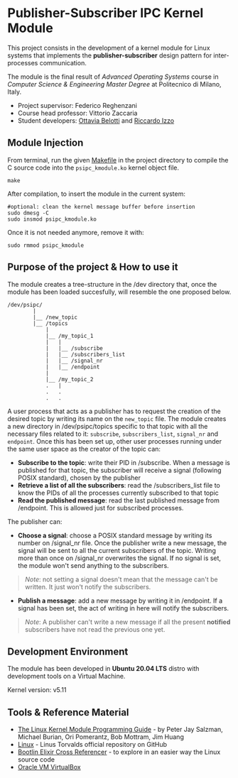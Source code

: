 # Publisher-Subscriber IPC Kernel Module
This project consists in the development of a kernel module for Linux systems that implements the **publisher-subscriber** design pattern for inter-processes communication. 

The module is the final result of _Advanced Operating Systems_ course in _Computer Science & Engineering Master Degree_ at Politecnico di Milano, Italy.

* Project supervisor: Federico Reghenzani
* Course head professor: Vittorio Zaccaria
* Student developers: [Ottavia Belotti](https://github.com/OttaviaBelotti) and [Riccardo Izzo](https://github.com/RiccardoIzzo)

## Module Injection
From terminal, run the given [Makefile](https://github.com/RiccardoIzzo/AOS-Publisher-Subscriber-IPC/blob/main/Makefile) in the project directory to compile the C source code into the `psipc_kmodule.ko` kernel object file.
```Shell
make
```

After compilation, to insert the module in the current system:
```Shell
#optional: clean the kernel message buffer before insertion
sudo dmesg -C
sudo insmod psipc_kmodule.ko
```

Once it is not needed anymore, remove it with:
```Shell
sudo rmmod psipc_kmodule
```

## Purpose of the project & How to use it
The module creates a tree-structure in the /dev directory that, once the module has been loaded succesfully, will resemble the one proposed below.
```Shell
/dev/psipc/
        |   
        |__ /new_topic
        |__ /topics
            |
            |__ /my_topic_1
            |   |
            |   |__ /subscribe
            |   |__ /subscribers_list
            |   |__ /signal_nr
            |   |__ /endpoint
            |
            |__ /my_topic_2
            .   |
            .   .
            .   .
```

A user process that acts as a publisher has to request the creation of the desired topic by writing its name on the `new_topic` file. The module creates a new directory in /dev/psipc/topics specific to that topic with all the necessary files related to it: `subscribe`, `subscribers_list`, `signal_nr` and `endpoint`.
Once this has been set up, other user processes running under the same user space as the creator of the topic can:
* __Subscribe to the topic__: write their PID in /subscribe. When a message is published for that topic, the subscriber will receive a signal (following POSIX standard), chosen by the publisher
* __Retrieve a list of all the subscribers__: read the /subscribers_list file to know the PIDs of all the processes currently subscribed to that topic
* __Read the published message__: read the last published message from /endpoint. This is allowed just for subscribed processes.

The publisher can:
* __Choose a signal__: choose a POSIX standard message by writing its number on /signal_nr file. Once the publisher write a new message, the signal will be sent to all the current subscribers of the topic. Writing more than once on /signal_nr overwrites the signal. If no signal is set, the module won't send anything to the subscribers. 
> _Note_: not setting a signal doesn't mean that the message can't be written. It just won't notify the subscribers.
* __Publish a message__: add a new message by writing it in /endpoint. If a signal has been set, the act of writing in here will notify the subscribers.
> _Note_: A publisher can't write a new message if all the present **notified** subscribers have not read the previous one yet.

## Development Environment
The module has been developed in **Ubuntu 20.04 LTS** distro with development tools on a Virtual Machine. 

Kernel version: v5.11
## Tools & Reference Material
* [The Linux Kernel Module Programming Guide](https://sysprog21.github.io/lkmpg/) - by Peter Jay Salzman, Michael Burian, Ori Pomerantz, Bob Mottram, Jim Huang
* [Linux](https://github.com/torvalds/linux) - Linus Torvalds official repository on GitHub
* [Bootlin Elixir Cross Referencer](https://elixir.bootlin.com/linux/v5.11.22/source) - to explore in an easier way the Linux source code
* [Oracle VM VirtualBox](https://www.virtualbox.org/)
